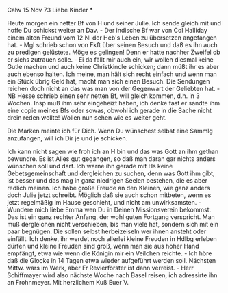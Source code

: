  Calw 15 Nov 73
Liebe Kinder <Fried>*

Heute morgen ein netter Bf von H und seiner Julie. Ich sende gleich mit und hoffe Du schickst weiter an Dav. - Der indische Bf war von Col Halliday einem alten Freund vom 12 NI der Heb's Leben zu übersetzen angefangen hat. - Mgl schrieb schon von Fkft über seinen Besuch und daß es ihn auch zu predigen gelüstete. Möge es gelingen! Denn er hatte nachher Zweifel ob er sichs zutrauen solle. - Ei da fällt mir auch ein, wir wollen diesmal keine Gutle machen und auch keine Christkindle schicken; dann müßt ihr es aber auch ebenso halten. Ich meine, man hält sich recht einfach und wenn man ein Stück übrig Geld hat, macht man sich einen Besuch. Die Sendungen reichen doch nicht an das was man von der Gegenwart der Geliebten hat. - NB Hesse schrieb einen sehr netten Bf, will gleich kommen, d.h. in 3 Wochen. Insp muß ihm sehr eingeheizt haben, ich denke fast er sandte ihm eine copie meines Bfs oder sowas, obwohl ich gerade in die Sache nicht drein reden wollte! Wollen nun sehen wie es weiter geht.

Die Marken meinte ich für Dich. Wenn Du wünschest selbst eine Sammlg anzufangen, will ich Dir je und je schicken.

Ich kann nicht sagen wie froh ich an H bin und das was Gott an ihm gethan bewundre. Es ist Alles gut gegangen, so daß man daran gar nichts anders wünschen soll und darf. Ich warne ihn gerade mit Hs keine Gebetsgemeinschaft und dergleichen zu suchen, denn was Gott ihm gibt, ist besser und das mag in ganz niedrigen Seelen bestehen, die es aber redlich meinen. Ich habe große Freude an den Kleinen, wie ganz anders doch Julie jetzt schreibt. Möglich daß sie auch schon mitbeten, wenn es jetzt regelmäßig im Hause geschieht, und nicht am unwirksamsten. - Wundere mich liebe Emma wen Du in Deinen Missionsverein bekommst. Das ist ein ganz rechter Anfang, der wohl guten Fortgang verspricht. Man muß dergleichen nicht verschieben, bis man viele hat, sondern sich mit ein paar begnügen. Die sollen selbst herbeizeiseln wer ihnen ansteht oder einfällt. Ich denke, ihr werdet noch allerlei kleine Freuden in Hdlbg erleben dürfen und kleine Freuden sind groß, wenn man sie aus hoher Hand empfängt, etwa wie wenn die Königin mir ein Veilchen reichte. - Ich höre daß die Glocke in 14 Tagen etwa wieder aufgeführt werden soll. Nächsten Mittw. wars im Werk, aber Fr Revierförster ist dann verreist. - Herr Schiffmayer wird also nächste Woche nach Basel reisen, ich adressirte ihn an Frohnmeyer. Mit herzlichem Kuß
 Euer V.
